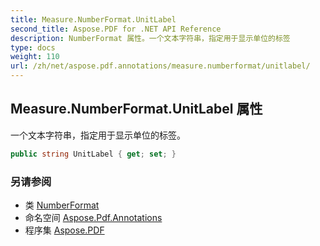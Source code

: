 ```yaml
---
title: Measure.NumberFormat.UnitLabel
second_title: Aspose.PDF for .NET API Reference
description: NumberFormat 属性。一个文本字符串，指定用于显示单位的标签
type: docs
weight: 110
url: /zh/net/aspose.pdf.annotations/measure.numberformat/unitlabel/
---
```

## Measure.NumberFormat.UnitLabel 属性

一个文本字符串，指定用于显示单位的标签。

```csharp
public string UnitLabel { get; set; }
```

### 另请参阅

* 类 [NumberFormat](../)
* 命名空间 [Aspose.Pdf.Annotations](../../../aspose.pdf.annotations/)
* 程序集 [Aspose.PDF](../../../)